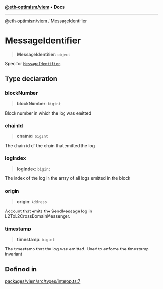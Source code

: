 [**@eth-optimism/viem**](../README.md) • **Docs**

***

[@eth-optimism/viem](../README.md) / MessageIdentifier

# MessageIdentifier

> **MessageIdentifier**: `object`

Spec for [`MessageIdentifier`](https://github.com/ethereum-optimism/specs/blob/main/specs/interop/messaging.md#message-identifier).

## Type declaration

### blockNumber

> **blockNumber**: `bigint`

Block number in which the log was emitted

### chainId

> **chainId**: `bigint`

The chain id of the chain that emitted the log

### logIndex

> **logIndex**: `bigint`

The index of the log in the array of all logs emitted in the block

### origin

> **origin**: `Address`

Account that emits the SendMessage log in L2ToL2CrossDomainMessenger.

### timestamp

> **timestamp**: `bigint`

The timestamp that the log was emitted. Used to enforce the timestamp invariant

## Defined in

[packages/viem/src/types/interop.ts:7](https://github.com/ethereum-optimism/ecosystem/blob/a6a591d88cd41aa48aa7325dbb668dbe8084e5ee/packages/viem/src/types/interop.ts#L7)
